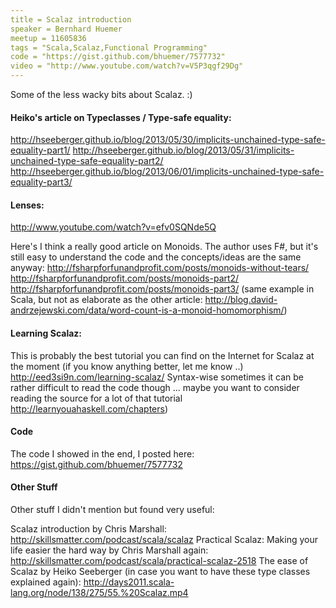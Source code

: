 ```yaml
---
title = Scalaz introduction
speaker = Bernhard Huemer
meetup = 11605836
tags = "Scala,Scalaz,Functional Programming"
code = "https://gist.github.com/bhuemer/7577732"
video = "http://www.youtube.com/watch?v=V5P3qgf29Dg"
---
```

Some of the less wacky bits about Scalaz. :)

#### Heiko's article on Typeclasses / Type-safe equality: #### 
<http://hseeberger.github.io/blog/2013/05/30/implicits-unchained-type-safe-equality-part1/>
<http://hseeberger.github.io/blog/2013/05/31/implicits-unchained-type-safe-equality-part2/>
<http://hseeberger.github.io/blog/2013/06/01/implicits-unchained-type-safe-equality-part3/>

#### Lenses: ####
<http://www.youtube.com/watch?v=efv0SQNde5Q>

Here's I think a really good article on Monoids. The author uses F#, but it's still easy to understand the code and the concepts/ideas are the same anyway:
<http://fsharpforfunandprofit.com/posts/monoids-without-tears/>
<http://fsharpforfunandprofit.com/posts/monoids-part2/>
<http://fsharpforfunandprofit.com/posts/monoids-part3/>
(same example in Scala, but not as elaborate as the other article: <http://blog.david-andrzejewski.com/data/word-count-is-a-monoid-homomorphism/>)

#### Learning Scalaz: #### 
This is probably the best tutorial you can find on the Internet for Scalaz at the moment (if you know anything better, let me know ..)
<http://eed3si9n.com/learning-scalaz/> 
Syntax-wise sometimes it can be rather difficult to read the code though ... maybe you want to consider reading the source for a lot of that tutorial <http://learnyouahaskell.com/chapters>) 

#### Code ####
The code I showed in the end, I posted here: 
<https://gist.github.com/bhuemer/7577732>

#### Other Stuff ####
Other stuff I didn't mention but found very useful:

Scalaz introduction by Chris Marshall: <http://skillsmatter.com/podcast/scala/scalaz>
Practical Scalaz: Making your life easier the hard way by Chris Marshall again: <http://skillsmatter.com/podcast/scala/practical-scalaz-2518>
The ease of Scalaz by Heiko Seeberger (in case you want to have these type classes explained again): <http://days2011.scala-lang.org/node/138/275/55.%20Scalaz.mp4>
